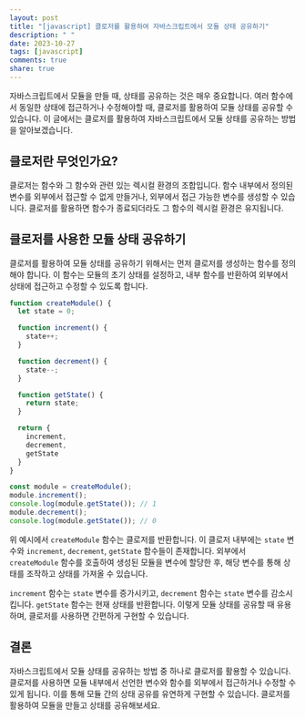 ```yaml
---
layout: post
title: "[javascript] 클로저를 활용하여 자바스크립트에서 모듈 상태 공유하기"
description: " "
date: 2023-10-27
tags: [javascript]
comments: true
share: true
---
```


자바스크립트에서 모듈을 만들 때, 상태를 공유하는 것은 매우 중요합니다. 여러 함수에서 동일한 상태에 접근하거나 수정해야할 때, 클로저를 활용하여 모듈 상태를 공유할 수 있습니다. 이 글에서는 클로저를 활용하여 자바스크립트에서 모듈 상태를 공유하는 방법을 알아보겠습니다.

## 클로저란 무엇인가요?

클로저는 함수와 그 함수와 관련 있는 렉시컬 환경의 조합입니다. 함수 내부에서 정의된 변수를 외부에서 접근할 수 없게 만들거나, 외부에서 접근 가능한 변수를 생성할 수 있습니다. 클로저를 활용하면 함수가 종료되더라도 그 함수의 렉시컬 환경은 유지됩니다.

## 클로저를 사용한 모듈 상태 공유하기

클로저를 활용하여 모듈 상태를 공유하기 위해서는 먼저 클로저를 생성하는 함수를 정의해야 합니다. 이 함수는 모듈의 초기 상태를 설정하고, 내부 함수를 반환하여 외부에서 상태에 접근하고 수정할 수 있도록 합니다. 

```javascript
function createModule() {
  let state = 0;

  function increment() {
    state++;
  }

  function decrement() {
    state--;
  }

  function getState() {
    return state;
  }

  return {
    increment,
    decrement,
    getState
  }
}

const module = createModule();
module.increment();
console.log(module.getState()); // 1
module.decrement();
console.log(module.getState()); // 0
```

위 예시에서 `createModule` 함수는 클로저를 반환합니다. 이 클로저 내부에는 `state` 변수와 `increment`, `decrement`, `getState` 함수들이 존재합니다. 외부에서 `createModule` 함수를 호출하여 생성된 모듈을 변수에 할당한 후, 해당 변수를 통해 상태를 조작하고 상태를 가져올 수 있습니다.

`increment` 함수는 `state` 변수를 증가시키고, `decrement` 함수는 `state` 변수를 감소시킵니다. `getState` 함수는 현재 상태를 반환합니다. 이렇게 모듈 상태를 공유할 때 유용하며, 클로저를 사용하면 간편하게 구현할 수 있습니다.

## 결론

자바스크립트에서 모듈 상태를 공유하는 방법 중 하나로 클로저를 활용할 수 있습니다. 클로저를 사용하면 모듈 내부에서 선언한 변수와 함수를 외부에서 접근하거나 수정할 수 있게 됩니다. 이를 통해 모듈 간의 상태 공유를 유연하게 구현할 수 있습니다. 클로저를 활용하여 모듈을 만들고 상태를 공유해보세요.